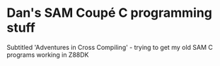 # Dan's SAM Coupé C programming stuff

Subtitled 'Adventures in Cross Compiling' - trying to get my old SAM C programs working in Z88DK
